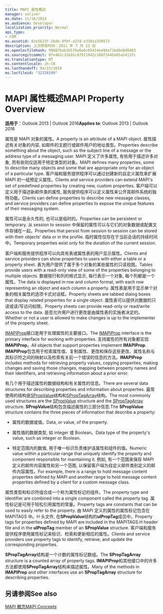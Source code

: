 ```yaml
---
title: MAPI 属性概述
manager: soliver
ms.date: 11/16/2014
ms.audience: Developer
localization_priority: Normal
api_type:
- COM
ms.assetid: 02e5b23f-1bdb-4fbf-a27d-e3301a359573
description: 上次修改时间：2011 年 7 月 23 日
ms.openlocfilehash: 99887bab2b576e6e6c05414ee9daf1bd6e8d0463
ms.sourcegitcommit: 8fe462c32b91c87911942c188f3445e85a54137c
ms.translationtype: MT
ms.contentlocale: zh-CN
ms.lasthandoff: 04/23/2019
ms.locfileid: "32328199"
---
```

# <a name="mapi-property-overview"></a><span data-ttu-id="2eb08-103">MAPI 属性概述</span><span class="sxs-lookup"><span data-stu-id="2eb08-103">MAPI Property Overview</span></span>

  
  
<span data-ttu-id="2eb08-104">**适用于**：Outlook 2013 | Outlook 2016</span><span class="sxs-lookup"><span data-stu-id="2eb08-104">**Applies to**: Outlook 2013 | Outlook 2016</span></span> 
  
<span data-ttu-id="2eb08-105">属性是 MAPI 对象的属性。</span><span class="sxs-lookup"><span data-stu-id="2eb08-105">A property is an attribute of a MAPI object.</span></span> <span data-ttu-id="2eb08-106">属性描述有关对象的内容, 如邮件的主题行或邮件用户的地址类型。</span><span class="sxs-lookup"><span data-stu-id="2eb08-106">Properties describe something about the object, such as the subject line of a message or the address type of a messaging user.</span></span> <span data-ttu-id="2eb08-107">MAPI 定义了许多属性, 有些用于描述许多对象, 而有些则仅适用于特定类型的对象。</span><span class="sxs-lookup"><span data-stu-id="2eb08-107">MAPI defines many properties, some to describe many objects and some that are appropriate only for an object of a particular type.</span></span> <span data-ttu-id="2eb08-108">客户端和服务提供程序可以通过创建新的自定义属性来扩展 MAPI 的一组预定义属性。</span><span class="sxs-lookup"><span data-stu-id="2eb08-108">Clients and service providers can extend MAPI's set of predefined properties by creating new, custom properties.</span></span> <span data-ttu-id="2eb08-109">客户端可以定义用于描述新邮件类的属性, 服务提供程序可以定义属性来公开其邮件系统的独特功能。</span><span class="sxs-lookup"><span data-stu-id="2eb08-109">Clients can define properties to describe new message classes, and service providers can define properties to expose the unique features of their messaging system.</span></span>
  
<span data-ttu-id="2eb08-110">属性可以是永久性的, 也可以是临时的。</span><span class="sxs-lookup"><span data-stu-id="2eb08-110">Properties can be persistent or temporary.</span></span> <span data-ttu-id="2eb08-111">从 session to session 中保留的属性可以与它们的对象数据或配置文件存储在一起。</span><span class="sxs-lookup"><span data-stu-id="2eb08-111">Properties that persist from session to session can be stored with their objects' data or in the profile.</span></span> <span data-ttu-id="2eb08-112">临时属性仅存在于当前会话的持续时间中。</span><span class="sxs-lookup"><span data-stu-id="2eb08-112">Temporary properties exist only for the duration of the current session.</span></span> 
  
<span data-ttu-id="2eb08-113">客户端和服务提供程序可以向具有表或属性表的用户显示属性。</span><span class="sxs-lookup"><span data-stu-id="2eb08-113">Clients and service providers can show properties to users with either a table or a property sheet.</span></span> <span data-ttu-id="2eb08-114">表为用户提供了属于多个对象的某些属性的只读视图。</span><span class="sxs-lookup"><span data-stu-id="2eb08-114">Tables provide users with a read-only view of some of the properties belonging to multiple objects.</span></span> <span data-ttu-id="2eb08-115">数据按行和列的格式显示, 每行表示一个对象, 每个列都是一个属性。</span><span class="sxs-lookup"><span data-stu-id="2eb08-115">The data is displayed in row and column format, with each row representing an object and each column a property.</span></span> <span data-ttu-id="2eb08-116">属性表是用于显示单个对象的相关属性的选项卡式对话框。</span><span class="sxs-lookup"><span data-stu-id="2eb08-116">Property sheets are tabbed dialog boxes that display related properties for a single object.</span></span> <span data-ttu-id="2eb08-117">属性表可以提供对数据的只读或读/写访问权限。</span><span class="sxs-lookup"><span data-stu-id="2eb08-117">Property sheets can provide read-only or read/write access to the data.</span></span> <span data-ttu-id="2eb08-118">是否允许用户进行更改是由属性表的实施者决定的。</span><span class="sxs-lookup"><span data-stu-id="2eb08-118">Whether or not a user is allowed to make changes is up to the implementer of the property sheet.</span></span>
  
<span data-ttu-id="2eb08-119">[IMAPIProp](imapipropiunknown.md)接口是用于处理属性的主要接口。</span><span class="sxs-lookup"><span data-stu-id="2eb08-119">The [IMAPIProp](imapipropiunknown.md) interface is the primary interface for working with properties.</span></span> <span data-ttu-id="2eb08-120">支持属性的所有对象都实现**IMAPIProp**。</span><span class="sxs-lookup"><span data-stu-id="2eb08-120">All objects that support properties implement **IMAPIProp**.</span></span> <span data-ttu-id="2eb08-121">**IMAPIProp**包含用于检索属性值、复制属性、更改和保存这些更改、属性名称与其标识符之间的映射以及检索有关前一个错误的信息的方法。</span><span class="sxs-lookup"><span data-stu-id="2eb08-121">**IMAPIProp** includes methods for retrieving property values, copying properties, making changes and saving those changes, mapping between property names and their identifiers, and retrieving information about a prior error.</span></span> 
  
<span data-ttu-id="2eb08-122">有几个用于描述属性的数据结构和有关属性的信息。</span><span class="sxs-lookup"><span data-stu-id="2eb08-122">There are several data structures for describing properties and information about properties.</span></span> <span data-ttu-id="2eb08-123">最常使用的结构是[SPropValue](spropvalue.md)结构和[SPropTagArray](sproptagarray.md)结构。</span><span class="sxs-lookup"><span data-stu-id="2eb08-123">The most commonly used structures are the [SPropValue](spropvalue.md) structure and the [SPropTagArray](sproptagarray.md) structure.</span></span> <span data-ttu-id="2eb08-124">**SPropValue**结构包含描述属性的三部分信息:</span><span class="sxs-lookup"><span data-stu-id="2eb08-124">The **SPropValue** structure contains the three pieces of information that describe a property:</span></span> 
  
- <span data-ttu-id="2eb08-125">属性的数据或值。</span><span class="sxs-lookup"><span data-stu-id="2eb08-125">Data, or value, of the property.</span></span>
    
- <span data-ttu-id="2eb08-126">属性值的数据类型, 如 integer 或 Boolean。</span><span class="sxs-lookup"><span data-stu-id="2eb08-126">Data type of the property's value, such as integer or Boolean.</span></span> 
    
- <span data-ttu-id="2eb08-127">特定范围内的数值, 用于唯一标识负责维护该属性和组件的值。</span><span class="sxs-lookup"><span data-stu-id="2eb08-127">Numeric value within a particular range that uniquely identify the property and component responsible for maintaining it.</span></span> <span data-ttu-id="2eb08-128">例如, 有一个范围来保存 MAPI 定义的邮件内容属性和另一个范围, 以保留客户端为自定义邮件类别定义的邮件内容属性。</span><span class="sxs-lookup"><span data-stu-id="2eb08-128">For example, there is a range to hold message content properties defined by MAPI and another range to hold message content properties defined by a client for a custom message class.</span></span> 
    
<span data-ttu-id="2eb08-129">属性类型和标识符组合成一个称为属性标记的组件。</span><span class="sxs-lookup"><span data-stu-id="2eb08-129">The property type and identifier are combined into a single component called the property tag.</span></span> <span data-ttu-id="2eb08-130">属性标记是可用于轻松引用属性的常量。</span><span class="sxs-lookup"><span data-stu-id="2eb08-130">Property tags are constants that can be used to easily refer to the property.</span></span> <span data-ttu-id="2eb08-131">由 MAPI 定义的属性的属性标记包含在 MAPITAGS 中。H 头文件, 在**SPropValue**结构的**ulPropTag**成员中。</span><span class="sxs-lookup"><span data-stu-id="2eb08-131">Property tags for properties defined by MAPI are included in the MAPITAGS.H header file and in the **ulPropTag** member of an **SPropValue** structure.</span></span> <span data-ttu-id="2eb08-132">客户端和服务提供程序使用属性标记来标识、检索和更新相应的属性。</span><span class="sxs-lookup"><span data-stu-id="2eb08-132">Clients and service providers use property tags to identify, retrieve, and update the corresponding properties.</span></span> 
  
<span data-ttu-id="2eb08-133">**SPropTagArray**结构是一个计数的属性标记数组。</span><span class="sxs-lookup"><span data-stu-id="2eb08-133">The **SPropTagArray** structure is a counted array of property tags.</span></span> <span data-ttu-id="2eb08-134">**IMAPIProp**和其他接口中的许多方法都使用**SPropTagArray**结构来描述属性。</span><span class="sxs-lookup"><span data-stu-id="2eb08-134">Many of the methods in **IMAPIProp** and other interfaces use an **SPropTagArray** structure for describing properties.</span></span> 
  
## <a name="see-also"></a><span data-ttu-id="2eb08-135">另请参阅</span><span class="sxs-lookup"><span data-stu-id="2eb08-135">See also</span></span>



[<span data-ttu-id="2eb08-136">MAPI 概念</span><span class="sxs-lookup"><span data-stu-id="2eb08-136">MAPI Concepts</span></span>](mapi-concepts.md)

